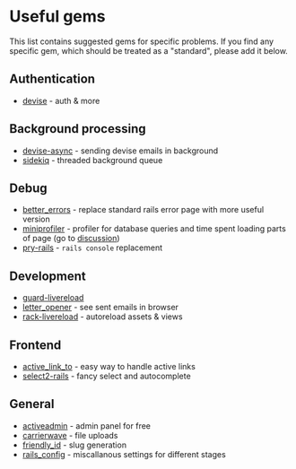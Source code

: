 Useful gems
===========

This list contains suggested gems for specific problems. If you find any specific gem, which should
be treated as a "standard", please add it below.

## Authentication

* [devise](https://github.com/plataformatec/devise) - auth & more

## Background processing

* [devise-async](https://github.com/mhfs/devise-async) - sending devise emails in background
* [sidekiq](http://mperham.github.com/sidekiq/) - threaded background queue

## Debug

* [better_errors](https://github.com/charliesome/better_errors) - replace standard rails error page with more useful version
* [miniprofiler](http://railscasts.com/episodes/368-miniprofiler) - profiler for database queries and time spent loading parts of page (go to [discussion](https://github.com/monterail/rules/pull/3))
* [pry-rails](https://github.com/rweng/pry-rails) - `rails console` replacement

## Development

* [guard-livereload](https://github.com/guard/guard-livereload)
* [letter_opener](https://github.com/ryanb/letter_opener) - see sent emails in browser
* [rack-livereload](https://github.com/johnbintz/rack-livereload) - autoreload assets & views

## Frontend

* [active_link_to](https://github.com/twg/active_link_to.git) - easy way to handle active links
* [select2-rails](https://github.com/argerim/select2-rails.git) - fancy select and autocomplete

## General

* [activeadmin](http://activeadmin.io) - admin panel for free
* [carrierwave](https://github.com/jnicklas/carrierwave) - file uploads
* [friendly_id](https://github.com/norman/friendly_id) - slug generation
* [rails_config](https://github.com/railsjedi/rails_config) - miscallanous settings for different stages
